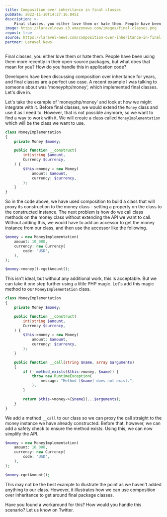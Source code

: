 ```yaml
---
title: Composition over inheritance in final classes
pubDate: 2022-11-10T14:27:16.845Z
description: >-
    Final classes, you either love them or hate them. People have been using them more recently in their open-source packages, but what does that mean for you?
image: https://laravelnews.s3.amazonaws.com/images/final-classes.png
repost: true
source: https://laravel-news.com/composition-over-inheritance-in-final-classes
partner: Laravel News
---
```


Final classes, you either love them or hate them. People have been using them more recently in their open-source packages, but what does that mean for you? How do you handle this in application code?

Developers have been discussing composition over inheritance for years, and final classes are a perfect use case. A recent example I was talking to someone about was 'moneyphp/money', which implemented final classes. Let's dive in.

Let's take the example of 'moneyphp/money' and look at how we might integrate with it. Before final classes, we would extend the `Money` class and use it as I need to. However, that is not possible anymore, so we want to find a way to work with it. We will create a class called `MoneyImplementation` which will be the class we want to use.

```php
class MoneyImplementation
{
    private Money $money;

    public function __construct(
        int|string $amount,
        Currency $currency,
    ) {
        $this->money = new Money(
            amount: $amount,
            currency: $currency,
        );
    }
}
```

So in the code above, we have used composition to build a class that will proxy its construction to the money class - setting a property on the class to the constructed instance. The next problem is how do we call class methods on the money class without extending the API we want to call. Without adding this, we would have to add an accessor to get the money instance from our class, and then use the accessor like the following.

```php
$money = new MoneyImplementation(
    amount: 10_000,
    currency: new Currency(
        code: 'USD',
    ),
);

$money->money()->getAmount();
```

This isn't ideal, but without any additional work, this is acceptable. But we can take it one step further using a little PHP magic. Let's add this magic method to our `MoneyImplementation` class.

```php
class MoneyImplementation
{
    private Money $money;

    public function __construct(
        int|string $amount,
        Currency $currency,
    ) {
        $this->money = new Money(
            amount: $amount,
            currency: $currency,
        );
    }

    public function __call(string $name, array $arguments)
    {
        if (! method_exists($this->money, $name)) {
            throw new RuntimeException(
                message: "Method [$name] does not exist.",
            );
        }

        return $this->money->{$name}(...$arguments);
    }
}
```

We add a method `__call` to our class so we can proxy the call straight to the money instance we have already constructed. Before that, however, we can add a safety check to ensure the method exists. Using this, we can now simplify the API.

```php
$money = new MoneyImplementation(
    amount: 10_000,
    currency: new Currency(
        code: 'USD',
    ),
);

$money->getAmount();
```

This may not be the best example to illustrate the point as we haven't added anything to our class. However, it illustrates how we can use composition over inheritance to get around final package classes.

Have you found a workaround for this? How would you handle this scenario? Let us know on Twitter.
